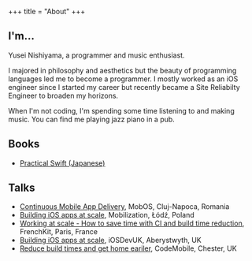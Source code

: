 +++
title = "About"
+++

## I'm...

Yusei Nishiyama, a programmer and music enthusiast.

I majored in philosophy and aesthetics but the beauty of programming languages led me to become a programmer. I mostly worked as an iOS engineer since I started my career but recently became a Site Reliabilty Engineer to broaden my horizons.

When I'm not coding, I'm spending some time listening to and making music. You can find me playing jazz piano in a pub.

## Books

- [Practical Swift (Japanese)](https://www.amazon.co.jp/dp/4774187305)

## Talks

- [Continuous Mobile App Delivery](https://speakerdeck.com/yuseinishiyama/continuous-mobile-app-delivery), MobOS, Cluj-Napoca, Romania
- [Building iOS apps at scale](https://academy.realm.io/posts/yusei-nishiyama-mobilization-2017-building-ios-apps-at-scale/), Mobilization, Łódź, Poland
- [Working at scale - How to save time with CI and build time reduction](https://www.youtube.com/watch?v=XLFQ40EqG64), FrenchKit, Paris, France
- [Building iOS apps at scale](https://speakerdeck.com/yuseinishiyama/building-ios-apps-at-scale), iOSDevUK, Aberystwyth, UK
- [Reduce build times and get home eariler](https://speakerdeck.com/yuseinishiyama/reduce-build-times-and-get-home-eariler), CodeMobile, Chester, UK
